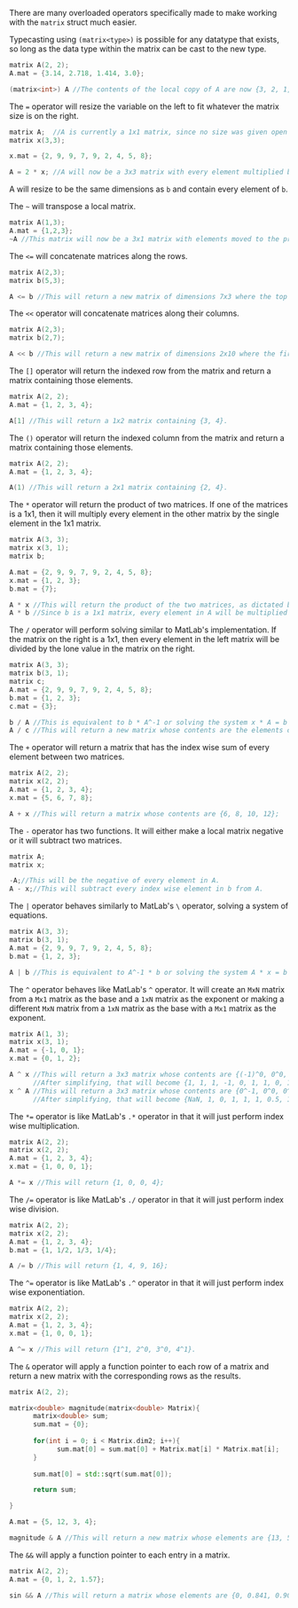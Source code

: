 There are many overloaded operators specifically made to make working with the `matrix` struct much easier.

Typecasting using `(matrix<type>)` is possible for any datatype that exists, so long as the data type within the matrix can be cast to the new type.
```c++
matrix A(2, 2);
A.mat = {3.14, 2.718, 1.414, 3.0};

(matrix<int>) A //The contents of the local copy of A are now {3, 2, 1, 3}.
```

The `=` operator will resize the variable on the left to fit whatever the matrix size is on the right.
```c++
matrix A;  //A is currently a 1x1 matrix, since no size was given open construction.
matrix x(3,3);

x.mat = {2, 9, 9, 7, 9, 2, 4, 5, 8};

A = 2 * x; //A will now be a 3x3 matrix with every element multiplied by 2 from x.
```
A will resize to be the same dimensions as `b` and contain every element of `b`.

The `~` will transpose a local matrix.
```c++
matrix A(1,3);
A.mat = {1,2,3};
~A //This matrix will now be a 3x1 matrix with elements moved to the proper position to match the transpose.
```

The `<=` will concatenate matrices along the rows. 
```c++
matrix A(2,3);
matrix b(5,3);

A <= b //This will return a new matrix of dimensions 7x3 where the top 2x3 will be A and the bottom 5x3 will be b.
```

The `<<` operator will concatenate matrices along their columns.
```c++
matrix A(2,3);
matrix b(2,7);

A << b //This will return a new matrix of dimensions 2x10 where the first 3 columns will contain A and the last 7 columns will contain b.
```

The `[]` operator will return the indexed row from the matrix and return a matrix containing those elements.
```c++
matrix A(2, 2);
A.mat = {1, 2, 3, 4};

A[1] //This will return a 1x2 matrix containing {3, 4}.
```

The `()` operator will return the indexed column from the matrix and return a matrix containing those elements.
```c++
matrix A(2, 2);
A.mat = {1, 2, 3, 4};

A(1) //This will return a 2x1 matrix containing {2, 4}.
```

The `*` operator will return the product of two matrices. If one of the matrices is a 1x1,
then it will multiply every element in the other matrix by the single element in the 1x1 matrix.
```c++
matrix A(3, 3);
matrix x(3, 1);
matrix b;

A.mat = {2, 9, 9, 7, 9, 2, 4, 5, 8};
x.mat = {1, 2, 3};
b.mat = {7};

A * x //This will return the product of the two matrices, as dictated by the definition of matrix multiplication.
A * b //Since b is a 1x1 matrix, every element in A will be multiplied by the lone element in b.
```

The `/` operator will perform solving similar to MatLab's implementation. If the matrix on the right is a 1x1,
then every element in the left matrix will be divided by the lone value in the matrix on the right.
```c++
matrix A(3, 3);
matrix b(3, 1);
matrix c;
A.mat = {2, 9, 9, 7, 9, 2, 4, 5, 8};
b.mat = {1, 2, 3};
c.mat = {3};

b / A //This is equivalent to b * A^-1 or solving the system x * A = b for x. The returned value will be a 3x1 matrix containing {0.717, 0.323, -0.306}.
A / c //This will return a new matrix whose contents are the elements of A divided by the lone element in c.
```

The `+` operator will return a matrix that has the index wise sum of every element between two matrices.
```c++
matrix A(2, 2);
matrix x(2, 2);
A.mat = {1, 2, 3, 4};
x.mat = {5, 6, 7, 8};

A + x //This will return a matrix whose contents are {6, 8, 10, 12};
```

The `-` operator has two functions. It will either make a local matrix negative or it will subtract two matrices.
```c++
matrix A;
matrix x;

-A;//This will be the negative of every element in A.
A - x;//This will subtract every index wise element in b from A.
```

The `|` operator behaves similarly to MatLab's `\` operator, solving a system of equations.
```c++
matrix A(3, 3);
matrix b(3, 1);
A.mat = {2, 9, 9, 7, 9, 2, 4, 5, 8};
b.mat = {1, 2, 3};

A | b //This is equivalent to A^-1 * b or solving the system A * x = b for x. The returned value will be a 3x1 matrix containing {-0.510, 2.117, -0.306}.
```

The `^` operator behaves like MatLab's `^` operator. It will create an `MxN` matrix from a `Mx1`
matrix as the base and a `1xN` matrix as the exponent or making a different `MxN` matrix from
a `1xN` matrix as the base with a `Mx1` matrix as the exponent.
```c++
matrix A(1, 3);
matrix x(3, 1);
A.mat = {-1, 0, 1};
x.mat = {0, 1, 2};

A ^ x //This will return a 3x3 matrix whose contents are {(-1)^0, 0^0, 1^0, (-1)^1, 0^1, 1^1, (-1)^2, 0^2, 1^2}.
      //After simplifying, that will become {1, 1, 1, -1, 0, 1, 1, 0, 1}.
x ^ A //This will return a 3x3 matrix whose contents are {0^-1, 0^0, 0^1, 1^-1, 1^0, 1^-1, 2^-1, 2^0, 2^1}.
      //After simplifying, that will become {NaN, 1, 0, 1, 1, 1, 0.5, 1, 2}.
```

The `*=` operator is like MatLab's `.*` operator in that it will just perform index wise multiplication.
```c++
matrix A(2, 2);
matrix x(2, 2);
A.mat = {1, 2, 3, 4};
x.mat = {1, 0, 0, 1};

A *= x //This will return {1, 0, 0, 4};
```

The `/=` operator is like MatLab's `./` operator in that it will just perform index wise division.
```c++
matrix A(2, 2);
matrix x(2, 2);
A.mat = {1, 2, 3, 4};
b.mat = {1, 1/2, 1/3, 1/4};

A /= b //This will return {1, 4, 9, 16};
```

The `^=` operator is like MatLab's `.^` operator in that it will just perform index wise exponentiation.
```c++
matrix A(2, 2);
matrix x(2, 2);
A.mat = {1, 2, 3, 4};
x.mat = {1, 0, 0, 1};

A ^= x //This will return {1^1, 2^0, 3^0, 4^1}.
```

The `&` operator will apply a function pointer to each row of a matrix and return a new matrix with the corresponding rows as the results.
```c++
matrix A(2, 2);

matrix<double> magnitude(matrix<double> Matrix){
      matrix<double> sum;
      sum.mat = {0};
      
      for(int i = 0; i < Matrix.dim2; i++){
            sum.mat[0] = sum.mat[0] + Matrix.mat[i] * Matrix.mat[i];
      }
      
      sum.mat[0] = std::sqrt(sum.mat[0]);

      return sum;

}

A.mat = {5, 12, 3, 4};

magnitude & A //This will return a new matrix whose elements are {13, 5}.
```

The `&&` will apply a function pointer to each entry in a matrix.
```c++
matrix A(2, 2);
A.mat = {0, 1, 2, 1.57};

sin && A //This will return a matrix whose elements are {0, 0.841, 0.909, and 1.000}.
```
